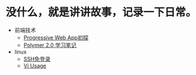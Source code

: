 # 没什么，就是讲讲故事，记录一下日常。
* 前端技术
    * [Progressive Web App初探](https://github.com/mrLeung/blogs/blob/master/%E5%89%8D%E7%AB%AF%E6%8A%80%E6%9C%AF/Progress%20Web%20App%20%E5%88%9D%E6%8E%A2.md)
    * [Polymer 2.0 学习笔记](https://github.com/mrLeung/blogs/blob/master/%E5%89%8D%E7%AB%AF%E6%8A%80%E6%9C%AF/Polymer2.0%20%E5%AD%A6%E4%B9%A0%E7%AC%94%E8%AE%B0.md)
* linux
    * [SSH免登录](https://github.com/mrLeung/blogs/blob/master/linux/SSH%E5%85%8D%E7%99%BB%E5%BD%95.md)
    * [Vi Usage](https://github.com/mrLeung/blogs/blob/master/linux/Vi%20%Usage.md)
